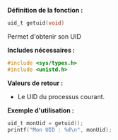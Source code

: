 **Définition de la fonction :**
```c
uid_t getuid(void)
```

Permet d'obtenir son UID

**Includes nécessaires :** 
```c
#include <sys/types.h>
#include <unistd.h>
```

**Valeurs de retour :**
- Le UID du processus courant.

**Exemple d'utilisation :**
```c
uid_t monUid = getuid();
printf("Mon UID : %d\n", monUid);
```

